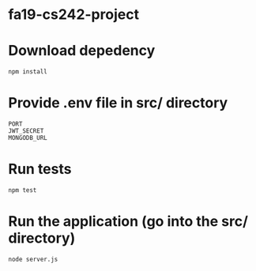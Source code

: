 # fa19-cs242-project

# Download depedency
    npm install

# Provide .env file in src/ directory
    PORT
    JWT_SECRET
    MONGODB_URL

# Run tests
    npm test

# Run the application (go into the src/ directory)
    node server.js

